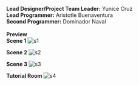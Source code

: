 **Lead Designer/Project Team Leader:** Yunice Cruz <br />
**Lead Programmer:** Aristotle Buenaventura <br />
**Second Programmer:** Dominador Naval <br /> <br />
****Preview**** <br />
**Scene 1**
![s1](https://github.com/aristotleBuenaventura/FloodReady/assets/79913411/fc3e416f-5410-4e4f-8754-4f48e47b3aa6)

**Scene 2**
![s2](https://github.com/aristotleBuenaventura/FloodReady/assets/79913411/b1a28683-dd77-40eb-a9dc-d22a6a46ab40)

**Scene 3**
![s3](https://github.com/aristotleBuenaventura/FloodReady/assets/79913411/af4fd8da-37f7-4c5d-993a-e07151cc83e0)

**Tutorial Room**
![s4](https://github.com/aristotleBuenaventura/FloodReady/assets/79913411/c99163ff-bdd2-41d8-9724-520a0caec2cd)

